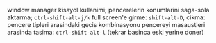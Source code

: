 window manager kisayol kullanimi;
pencerelerin konumlarini saga-sola aktarma;
`ctrl-shift-alt-j/k`
full screen'e girme: `shift-alt-D`, 
cikma: pencere tipleri arasindaki gecis kombinasyonu
pencereyi masaustleri arasinda tasima: `ctrl-shift-alt-l` (tekrar basinca eski
yerine doner)

